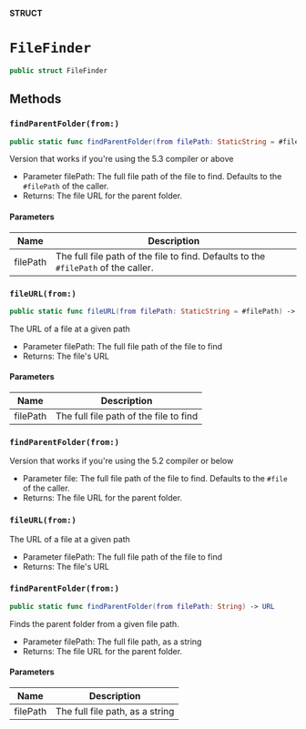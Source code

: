 **STRUCT**

# `FileFinder`

```swift
public struct FileFinder
```

## Methods
### `findParentFolder(from:)`

```swift
public static func findParentFolder(from filePath: StaticString = #filePath) -> URL
```

Version that works if you're using the 5.3 compiler or above
- Parameter filePath: The full file path of the file to find. Defaults to the `#filePath` of the caller.
- Returns: The file URL for the parent folder.

#### Parameters

| Name | Description |
| ---- | ----------- |
| filePath | The full file path of the file to find. Defaults to the `#filePath` of the caller. |

### `fileURL(from:)`

```swift
public static func fileURL(from filePath: StaticString = #filePath) -> URL
```

The URL of a file at a given path
- Parameter filePath: The full file path of the file to find
- Returns: The file's URL

#### Parameters

| Name | Description |
| ---- | ----------- |
| filePath | The full file path of the file to find |

### `findParentFolder(from:)`

Version that works if you're using the 5.2 compiler or below
- Parameter file: The full file path of the file to find. Defaults to the `#file` of the caller.
- Returns: The file URL for the parent folder.

### `fileURL(from:)`

The URL of a file at a given path
- Parameter filePath: The full file path of the file to find
- Returns: The file's URL

### `findParentFolder(from:)`

```swift
public static func findParentFolder(from filePath: String) -> URL
```

Finds the parent folder from a given file path.
- Parameter filePath: The full file path, as a string
- Returns: The file URL for the parent folder.

#### Parameters

| Name | Description |
| ---- | ----------- |
| filePath | The full file path, as a string |
